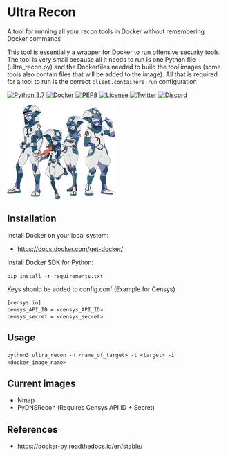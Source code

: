 # Ultra Recon

A tool for running all your recon tools in Docker without remembering Docker commands

This tool is essentially a wrapper for Docker to run offensive security tools. The tool is very small because all it needs to run is one Python file (ultra_recon.py) and the Dockerfiles needed to build the tool images (some tools also contain files that will be added to the image). All that is required for a tool to run is the correct ```client.containers.run``` configuration

[![Python 3.7](https://img.shields.io/badge/python-3.7-FADA5E.svg?logo=python)](https://www.python.org/) 
[![Docker](https://img.shields.io/badge/docker-required-0db7ed.svg?logo=docker)](https://www.docker.com/) [![PEP8](https://img.shields.io/badge/code%20style-pep8-red.svg)](https://www.python.org/dev/peps/pep-0008/) [![License](https://img.shields.io/badge/license-GPL3-lightgrey.svg)](https://www.gnu.org/licenses/gpl-3.0.en.html) [![Twitter](https://img.shields.io/badge/twitter-sneakerhax-38A1F3?logo=twitter)](https://twitter.com/sneakerhax) [![Discord](https://img.shields.io/badge/discord-sneakerhax-7289DA?logo=discord)](https://discordapp.com/invite/wpxpYM3)

![alt text](.img/Ultra_Sun_Ultra_Moon_Ultra_Recon_Squad.png)

## Installation

Install Docker on your local system:
* <https://docs.docker.com/get-docker/>

Install Docker SDK for Python:

```pip install -r requirements.txt```

Keys should be added to config.conf (Example for Censys)
```
[censys.io]
censys_API_ID = <censys_API_ID>
censys_secret = <censys_secret>
```

## Usage

```python3 ultra_recon -n <name_of_target> -t <target> -i <docker_image_name>```

## Current images

* Nmap
* PyDNSRecon (Requires Censys API ID + Secret)

## References

* <https://docker-py.readthedocs.io/en/stable/>
